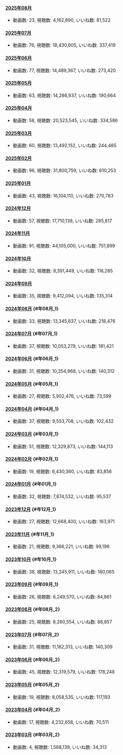 #### [2025年08月](videos/202508 "wikilink")

-   動画数: 23, 視聴数: 4,162,890, いいね数: 81,522

#### [2025年07月](videos/202507 "wikilink")

-   動画数: 76, 視聴数: 18,430,605, いいね数: 337,419

#### [2025年06月](videos/202506 "wikilink")

-   動画数: 77, 視聴数: 14,489,367, いいね数: 273,420

#### [2025年05月](videos/202505 "wikilink")

-   動画数: 63, 視聴数: 14,286,937, いいね数: 190,664

#### [2025年04月](videos/202504 "wikilink")

-   動画数: 58, 視聴数: 20,523,545, いいね数: 334,586

#### [2025年03月](videos/202503 "wikilink")

-   動画数: 60, 視聴数: 13,492,152, いいね数: 244,485

#### [2025年02月](videos/202502 "wikilink")

-   動画数: 96, 視聴数: 31,800,759, いいね数: 610,253

#### [2025年01月](videos/202501 "wikilink")

-   動画数: 43, 視聴数: 16,104,110, いいね数: 270,783

#### [2024年12月](videos/202412 "wikilink")

-   動画数: 57, 視聴数: 17,710,138, いいね数: 285,817

#### [2024年11月](videos/202411 "wikilink")

-   動画数: 91, 視聴数: 44,105,000, いいね数: 751,899

#### [2024年10月](videos/202410 "wikilink")

-   動画数: 32, 視聴数: 9,391,449, いいね数: 116,285

#### [2024年09月](videos/202409 "wikilink")

-   動画数: 35, 視聴数: 9,412,094, いいね数: 135,314

#### [2024年08月](videos/202408 "wikilink") {#年08月_1}

-   動画数: 33, 視聴数: 13,345,637, いいね数: 218,476

#### [2024年07月](videos/202407 "wikilink") {#年07月_1}

-   動画数: 37, 視聴数: 10,053,279, いいね数: 181,421

#### [2024年06月](videos/202406 "wikilink") {#年06月_1}

-   動画数: 31, 視聴数: 10,354,968, いいね数: 140,312

#### [2024年05月](videos/202405 "wikilink") {#年05月_1}

-   動画数: 27, 視聴数: 5,902,476, いいね数: 73,599

#### [2024年04月](videos/202404 "wikilink") {#年04月_1}

-   動画数: 37, 視聴数: 9,553,708, いいね数: 102,432

#### [2024年03月](videos/202403 "wikilink") {#年03月_1}

-   動画数: 51, 視聴数: 12,329,873, いいね数: 144,113

#### [2024年02月](videos/202402 "wikilink") {#年02月_1}

-   動画数: 19, 視聴数: 6,430,360, いいね数: 83,856

#### [2024年01月](videos/202401 "wikilink") {#年01月_1}

-   動画数: 32, 視聴数: 7,874,532, いいね数: 95,537

#### [2023年12月](videos/202312 "wikilink") {#年12月_1}

-   動画数: 27, 視聴数: 12,668,400, いいね数: 163,971

#### [2023年11月](videos/202311 "wikilink") {#年11月_1}

-   動画数: 21, 視聴数: 9,366,221, いいね数: 99,196

#### [2023年10月](videos/202310 "wikilink") {#年10月_1}

-   動画数: 38, 視聴数: 13,245,911, いいね数: 180,065

#### [2023年09月](videos/202309 "wikilink") {#年09月_1}

-   動画数: 26, 視聴数: 6,249,570, いいね数: 84,861

#### [2023年08月](videos/202308 "wikilink") {#年08月_2}

-   動画数: 25, 視聴数: 8,260,554, いいね数: 88,857

#### [2023年07月](videos/202307 "wikilink") {#年07月_2}

-   動画数: 31, 視聴数: 11,182,313, いいね数: 140,309

#### [2023年06月](videos/202306 "wikilink") {#年06月_2}

-   動画数: 45, 視聴数: 12,319,579, いいね数: 178,248

#### [2023年05月](videos/202305 "wikilink") {#年05月_2}

-   動画数: 19, 視聴数: 8,058,535, いいね数: 117,193

#### [2023年04月](videos/202304 "wikilink") {#年04月_2}

-   動画数: 17, 視聴数: 4,232,658, いいね数: 70,511

#### [2023年03月](videos/202303 "wikilink") {#年03月_2}

-   動画数: 4, 視聴数: 1,588,139, いいね数: 34,313
